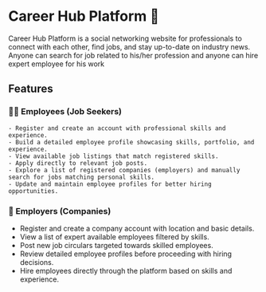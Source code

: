 # Career Hub Platform 🚀
Career Hub Platform is a social networking website for professionals to connect with each other, find jobs, and stay up-to-date on industry news. Anyone can search for job related to his/her profession and anyone can hire expert employee for his work

## Features
### 👨‍💼 Employees (Job Seekers)
    - Register and create an account with professional skills and experience.
    - Build a detailed employee profile showcasing skills, portfolio, and experience.
    - View available job listings that match registered skills.
    - Apply directly to relevant job posts.
    - Explore a list of registered companies (employers) and manually search for jobs matching personal skills.
    - Update and maintain employee profiles for better hiring opportunities.

### 🏢 Employers (Companies)
- Register and create a company account with location and basic details.
- View a list of expert available employees filtered by skills.
- Post new job circulars targeted towards skilled employees.
- Review detailed employee profiles before proceeding with hiring decisions.
- Hire employees directly through the platform based on skills and experience.
